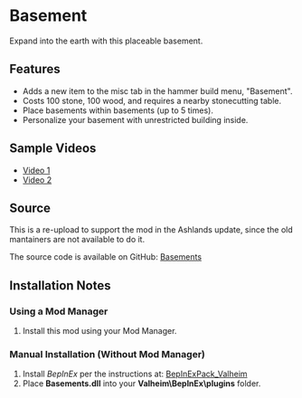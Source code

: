 # Basement
Expand into the earth with this placeable basement.

## Features
- Adds a new item to the misc tab in the hammer build menu, "Basement".
- Costs 100 stone, 100 wood, and requires a nearby stonecutting table.
- Place basements within basements (up to 5 times).
- Personalize your basement with unrestricted building inside.

## Sample Videos
- [Video 1](https://streamable.com/t5cizh)
- [Video 2](https://streamable.com/bix98w)

## Source
This is a re-upload to support the mod in the Ashlands update, since the old mantainers are not available to do it.

The source code is available on GitHub: [Basements](https://github.com/elgthedev/Basements)

## Installation Notes

### Using a Mod Manager
1. Install this mod using your Mod Manager.

### Manual Installation (Without Mod Manager)
1. Install *BepInEx* per the instructions at: [BepInExPack_Valheim](https://valheim.thunderstore.io/package/denikson/BepInExPack_Valheim/)
2. Place **Basements.dll** into your **Valheim\BepInEx\plugins** folder.